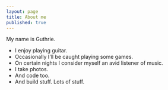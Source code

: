 ```yaml
---
layout: page
title: About me
published: true
---
```


My name is Guthrie.

- I enjoy playing guitar.
- Occasionally I'll be caught playing some games.
- On certain nights I consider myself an avid listener of music.
- I take photos.
- And code too.
- And build stuff. Lots of stuff.

